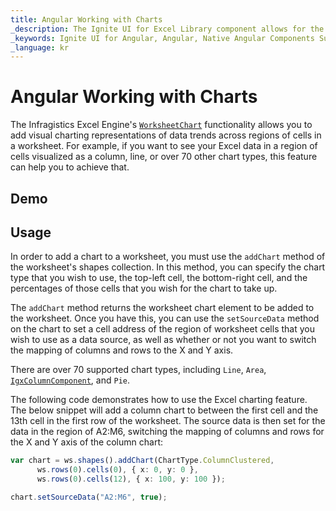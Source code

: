 ```yaml
---
title: Angular Working with Charts
_description: The Ignite UI for Excel Library component allows for the addition of charts to show visual representations of data trends across regions of cells in a worksheet.
_keywords: Ignite UI for Angular, Angular, Native Angular Components Suite, Native Angular Controls, Native Angular Components, Native Angular Components Library, Angular Excel Library, Angular Excel Library Example, Angular Excel Library Component, Angular Excel Engine, Chart, Angular Excel Chart
_language: kr
---
```


# Angular Working with Charts

The Infragistics Excel Engine's [`WorksheetChart`]({environment:dvApiBaseUrl}/products/ignite-ui-angular/api/docs/typescript/latest/classes/worksheetchart.html) functionality allows you to add visual charting representations of data trends across regions of cells in a worksheet. For example, if you want to see your Excel data in a region of cells visualized as a column, line, or over 70 other chart types, this feature can help you to achieve that.

## Demo

<code-view style="height: 500px"
           data-demos-base-url="{environment:dvDemosBaseUrl}"
           iframe-src="{environment:dvDemosBaseUrl}/excel/excel-library-working-with-charts"
           github-src="excel/excel-library/working-with-charts">
</code-view>

<div class="divider--half"></div>

## Usage

In order to add a chart to a worksheet, you must use the `addChart` method of the worksheet's shapes collection. In this method, you can specify the chart type that you wish to use, the top-left cell, the bottom-right cell, and the percentages of those cells that you wish for the chart to take up.

The `addChart` method returns the worksheet chart element to be added to the worksheet. Once you have this, you can use the `setSourceData` method on the chart to set a cell address of the region of worksheet cells that you wish to use as a data source, as well as whether or not you want to switch the mapping of columns and rows to the X and Y axis.

There are over 70 supported chart types, including `Line`, `Area`, [`IgxColumnComponent`]({environment:dvApiBaseUrl}/products/ignite-ui-angular/api/docs/typescript/latest/classes/igxcolumncomponent.html), and `Pie`.

The following code demonstrates how to use the Excel charting feature. The below snippet will add a column chart to between the first cell and the 13th cell in the first row of the worksheet. The source data is then set for the data in the region of A2:M6, switching the mapping of columns and rows for the X and Y axis of the column chart:

```ts
var chart = ws.shapes().addChart(ChartType.ColumnClustered,
      ws.rows(0).cells(0), { x: 0, y: 0 },
      ws.rows(0).cells(12), { x: 100, y: 100 });

chart.setSourceData("A2:M6", true);
```
